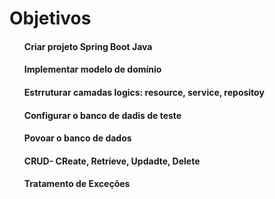 <H1>Objetivos </H1>
<ul>
  <h4>Criar projeto  Spring Boot Java </h4>
  <h4>Implementar modelo de domínio</h4>
  <h4>Estrruturar camadas logics: resource, service, repositoy</h4>
  <h4>Configurar o banco de dadis de teste </h4>
  <h4>Povoar o banco de dados</h4>
  <h4>CRUD- CReate, Retrieve, Updadte, Delete</h4>
  <h4>Tratamento de Exceções</h4>
  
</ul>
